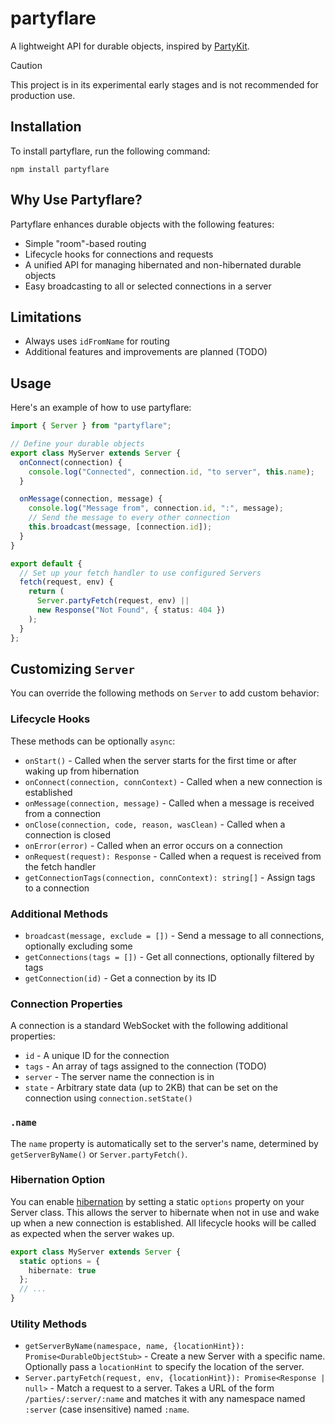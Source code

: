 # partyflare

A lightweight API for durable objects, inspired by [PartyKit](https://www.partykit.io/).

> [!CAUTION]
> This project is in its experimental early stages and is not recommended for production use.

## Installation

To install partyflare, run the following command:

```shell
npm install partyflare
```

## Why Use Partyflare?

Partyflare enhances durable objects with the following features:

- Simple "room"-based routing
- Lifecycle hooks for connections and requests
- A unified API for managing hibernated and non-hibernated durable objects
- Easy broadcasting to all or selected connections in a server

## Limitations

- Always uses `idFromName` for routing
- Additional features and improvements are planned (TODO)

## Usage

Here's an example of how to use partyflare:

```ts
import { Server } from "partyflare";

// Define your durable objects
export class MyServer extends Server {
  onConnect(connection) {
    console.log("Connected", connection.id, "to server", this.name);
  }

  onMessage(connection, message) {
    console.log("Message from", connection.id, ":", message);
    // Send the message to every other connection
    this.broadcast(message, [connection.id]);
  }
}

export default {
  // Set up your fetch handler to use configured Servers
  fetch(request, env) {
    return (
      Server.partyFetch(request, env) ||
      new Response("Not Found", { status: 404 })
    );
  }
};
```

## Customizing `Server`

You can override the following methods on `Server` to add custom behavior:

### Lifecycle Hooks

These methods can be optionally `async`:

- `onStart()` - Called when the server starts for the first time or after waking up from hibernation
- `onConnect(connection, connContext)` - Called when a new connection is established
- `onMessage(connection, message)` - Called when a message is received from a connection
- `onClose(connection, code, reason, wasClean)` - Called when a connection is closed
- `onError(error)` - Called when an error occurs on a connection
- `onRequest(request): Response` - Called when a request is received from the fetch handler
- `getConnectionTags(connection, connContext): string[]` - Assign tags to a connection

### Additional Methods

- `broadcast(message, exclude = [])` - Send a message to all connections, optionally excluding some
- `getConnections(tags = [])` - Get all connections, optionally filtered by tags
- `getConnection(id)` - Get a connection by its ID

### Connection Properties

A connection is a standard WebSocket with the following additional properties:

- `id` - A unique ID for the connection
- `tags` - An array of tags assigned to the connection (TODO)
- `server` - The server name the connection is in
- `state` - Arbitrary state data (up to 2KB) that can be set on the connection using `connection.setState()`

### `.name`

The `name` property is automatically set to the server's name, determined by `getServerByName()` or `Server.partyFetch()`.

### Hibernation Option

You can enable [hibernation](https://developers.cloudflare.com/durable-objects/reference/websockets/#websocket-hibernation) by setting a static `options` property on your Server class. This allows the server to hibernate when not in use and wake up when a new connection is established. All lifecycle hooks will be called as expected when the server wakes up.

```ts
export class MyServer extends Server {
  static options = {
    hibernate: true
  };
  // ...
}
```

### Utility Methods

- `getServerByName(namespace, name, {locationHint}): Promise<DurableObjectStub>` - Create a new Server with a specific name. Optionally pass a `locationHint` to specify the location of the server.
- `Server.partyFetch(request, env, {locationHint}): Promise<Response | null>` - Match a request to a server. Takes a URL of the form `/parties/:server/:name` and matches it with any namespace named `:server` (case insensitive) named `:name`.
